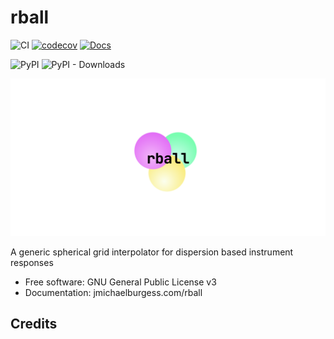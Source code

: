 # rball
![CI](https://github.com/grburgess/rball/workflows/CI/badge.svg?branch=master)
[![codecov](https://codecov.io/gh/grburgess/rball/branch/master/graph/badge.svg)](https://codecov.io/gh/grburgess/rball)
[![Docs](https://github.com/grburgess/rball/actions/workflows/docs.yml/badge.svg)](https://jmichaelburgess.com/rball/)

![PyPI](https://img.shields.io/pypi/v/rball)
![PyPI - Downloads](https://img.shields.io/pypi/dm/rball)

![alt text](https://raw.githubusercontent.com/grburgess/rball/master/docs/media/logo.png)


A generic spherical grid interpolator for dispersion based instrument responses


* Free software: GNU General Public License v3
* Documentation: jmichaelburgess.com/rball



## Credits

